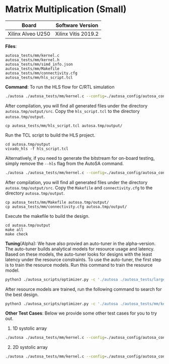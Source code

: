 # Matrix Multiplication (Small)

Board        | Software Version
-------------|-----------------
Xilinx Alveo U250 | Xilinx Vitis 2019.2

__Files__:
```
autosa_tests/mm/kernel.c
autosa_tests/mm/kernel.h
autosa_tests/mm/simd_info.json
autosa_tests/mm/Makefile
autosa_tests/mm/connectivity.cfg
autosa_tests/mm/hls_script.tcl
```

__Command__:
To run the HLS flow for C/RTL simulation
```bash
./autosa ./autosa_tests/mm/kernel.c --config=./autosa_config/autosa_config.json --target=autosa_hls_c --output-dir=./autosa.tmp/output --sa-sizes="{kernel[]->space_time[3];kernel[]->array_part[16,16,16];kernel[]->latency[8,8];kernel[]->simd[2]}" --simd-info=./autosa_tests/mm/simd_info.json --host-serialize --hls
```

After compilation, you will find all generated files under the directory `autosa.tmp/output/src`. Copy the `hls_script.tcl` to the directory `autosa.tmp/output`.

```
cp autosa_tests/mm/hls_script.tcl autosa.tmp/output/
```

Run the TCL script to build the HLS project.

```
cd autosa.tmp/output
vivado_hls -f hls_script.tcl
```

Alternatively, if you need to generate the bitstream for on-board testing, simply remove the `--hls` flag from the AutoSA command.
```bash
./autosa ./autosa_tests/mm/kernel.c --config=./autosa_config/autosa_config.json --target=autosa_hls_c --output-dir=./autosa.tmp/output --sa-sizes="{kernel[]->space_time[3];kernel[]->array_part[16,16,16];kernel[]->latency[8,8];kernel[]->simd[2]}" --simd-info=./autosa_tests/mm/simd_info.json --host-serialize
```

After compilation, you will find all generated files under the directory `autosa.tmp/output/src`. Copy the `Makefile` and `connectivity.cfg` to the directory `autosa.tmp/output`.

```
cp autosa_tests/mm/Makefile autosa.tmp/output/
cp autosa_tests/mm/connectivity.cfg autosa.tmp/output/
```

Execute the makefile to build the design.

```
cd autosa.tmp/output
make all
make check
```

__Tuning__(Alpha):
We have also provied an auto-tuner in the alpha-version. The auto-tuner builds analytical models for resource usage and latency. Based on these models, the auto-tuner looks for designs with the least latency under the resource constraints.
To use the auto-tuner, the first step is to train the resource models. Run this command to train the resource model.
```bash
python3 ./autosa_scripts/optimizer.py -c './autosa ./autosa_tests/large/mm/kernel.c --target=autosa_hls_c --simd-info=./autosa_tests/large/mm/simd_info.json --host-serialize --hls' --info autosa_config/hw_info.json -s autosa_config/optimizer_settings.json --train -p xilinx
```

After resource models are trained, run the following command to search for the best design.
```bash
python3 ./autosa_scripts/optimizer.py -c './autosa ./autosa_tests/mm/kernel.c --target=autosa_hls_c --simd-info=./autosa_tests/mm/simd_info.json --host-serialize --hls' --info autosa_config/hw_info.json -s autosa_config/optimizer_settings.json --search -p xilinx
```

__Other Test Cases__:
Below we provide some other test cases for you to try out.
1. 1D systolic array
```bash
./autosa ./autosa_tests/mm/kernel.c --config=./autosa_config/autosa_config.json --target=autosa_hls_c --output-dir=./autosa.tmp/output --sa-sizes="{kernel[]->space_time[0];kernel[]->array_part[32,32,32];kernel[]->latency[8,8];kernel[]->simd[2]}" --simd-info=./autosa_tests/mm/simd_info.json --host-serialize --hls
```

2. 2D systolic array
```bash
./autosa ./autosa_tests/mm/kernel.c --config=./autosa_config/autosa_config.json --target=autosa_hls_c --output-dir=./autosa.tmp/output --sa-sizes="{kernel[]->space_time[4];kernel[]->array_part[32,4,32];kernel[]->latency[16,16];kernel[]->simd[2]}" --simd-info=./autosa_tests/mm/simd_info.json --host-serialize --hls --local-reduce --reduce-op="+" --simd-touch-space
```